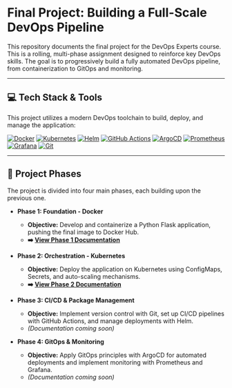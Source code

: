# Final Project: Building a Full-Scale DevOps Pipeline

This repository documents the final project for the DevOps Experts course. This is a rolling, multi-phase assignment designed to reinforce key DevOps skills. The goal is to progressively build a fully automated DevOps pipeline, from containerization to GitOps and monitoring.

---

## 💻 Tech Stack & Tools

This project utilizes a modern DevOps toolchain to build, deploy, and manage the application:

<p align="left">
  <a href="https://www.docker.com/" target="_blank" rel="noreferrer"><img src="https://img.shields.io/badge/docker-%230db7ed.svg?style=for-the-badge&logo=docker&logoColor=white" alt="Docker"/></a>
  <a href="https://kubernetes.io" target="_blank" rel="noreferrer"><img src="https://img.shields.io/badge/kubernetes-%23326ce5.svg?style=for-the-badge&logo=kubernetes&logoColor=white" alt="Kubernetes"/></a>
  <a href="https://helm.sh" target="_blank" rel="noreferrer"><img src="https://img.shields.io/badge/Helm-0F1689?style=for-the-badge&logo=Helm&logoColor=white" alt="Helm"/></a>
  <a href="https://github.com/features/actions" target="_blank" rel="noreferrer"><img src="https://img.shields.io/badge/github%20actions-%232671E5.svg?style=for-the-badge&logo=githubactions&logoColor=white" alt="GitHub Actions"/></a>
  <a href="https://argoproj.github.io/cd/" target="_blank" rel="noreferrer"><img src="https://img.shields.io/badge/ArgoCD-F48332?style=for-the-badge&logo=argo&logoColor=white" alt="ArgoCD"/></a>
  <a href="https://prometheus.io/" target="_blank" rel="noreferrer"><img src="https://img.shields.io/badge/Prometheus-E6522C?style=for-the-badge&logo=Prometheus&logoColor=white" alt="Prometheus"/></a>
  <a href="https://grafana.com" target="_blank" rel="noreferrer"><img src="https://img.shields.io/badge/grafana-%23F46800.svg?style=for-the-badge&logo=grafana&logoColor=white" alt="Grafana"/></a>
  <a href="https://git-scm.com/" target="_blank" rel="noreferrer"><img src="https://img.shields.io/badge/git-%23F05033.svg?style=for-the-badge&logo=git&logoColor=white" alt="Git"/></a>
</p>

---

## 🚀 Project Phases

The project is divided into four main phases, each building upon the previous one.

* **Phase 1: Foundation - Docker**
    * **Objective:** Develop and containerize a Python Flask application, pushing the final image to Docker Hub.
    * **➡️ [View Phase 1 Documentation](./phase-1-flask-docker/README.md)**

* **Phase 2: Orchestration - Kubernetes**
    * **Objective:** Deploy the application on Kubernetes using ConfigMaps, Secrets, and auto-scaling mechanisms.
    * **➡️ [View Phase 2 Documentation](./phase-2-kubernetes/README.md)**

* **Phase 3: CI/CD & Package Management**
    * **Objective:** Implement version control with Git, set up CI/CD pipelines with GitHub Actions, and manage deployments with Helm.
    * *(Documentation coming soon)*

* **Phase 4: GitOps & Monitoring**
    * **Objective:** Apply GitOps principles with ArgoCD for automated deployments and implement monitoring with Prometheus and Grafana.
    * *(Documentation coming soon)*